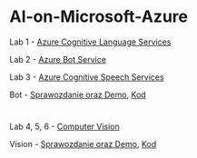# AI-on-Microsoft-Azure

Lab 1 - [Azure Cognitive Language Services](https://github.com/wasikm04/AI-on-Microsoft-Azure/blob/master/bot/Azure%20Cognitive%20Language%20Services.md)

Lab 2 - [Azure Bot Service](https://github.com/wasikm04/AI-on-Microsoft-Azure/blob/master/bot/Azure%20Bot%20Service.md)

Lab 3 - [Azure Cognitive Speech Services](https://github.com/wasikm04/AI-on-Microsoft-Azure/blob/master/bot/Azure%20Cognitive%20Speech%20Services.md)

Bot - [Sprawozdanie oraz Demo](https://github.com/wasikm04/AI-on-Microsoft-Azure/blob/master/bot/Bot%20Report%20and%20Architecture.md), [Kod](https://github.com/wasikm04/AI-on-Microsoft-Azure/tree/master/bot/CovidInfoBot)
        
#

Lab 4, 5, 6 - [Computer Vision](https://github.com/wasikm04/AI-on-Microsoft-Azure/blob/master/vision/Computer%20Vision.md)        

Vision - [Sprawozdanie oraz Demo](https://github.com/wasikm04/AI-on-Microsoft-Azure/blob/master/vision/Vision%20Report%20and%20Architecture.md), [Kod](https://github.com/wasikm04/AI-on-Microsoft-Azure/blob/master/vision)